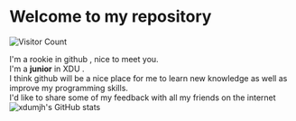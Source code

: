 # Welcome to my repository
![Visitor Count](https://profile-counter.glitch.me/xdumjh/count.svg)  

I'm a rookie in github , nice to meet you.  
I'm a **junior** in XDU .  
I think github will be a nice place for me to learn new knowledge as well as improve my programming skills.    
I'd like to share some of my feedback with all my friends on the internet  
![xdumjh's GitHub stats](https://github-readme-stats.vercel.app/api?username=xdumjh&show_icons=true&theme=tokyonight)
<!--
**xdumjh/xdumjh** is a ✨ _special_ ✨ repository because its `README.md` (this file) appears on your GitHub profile.

Here are some ideas to get you started:


